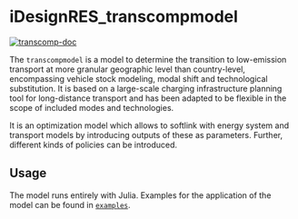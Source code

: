 # iDesignRES_transcompmodel

[![transcomp-doc](https://img.shields.io/badge/TransComp%20documentation-a2d2ff)](https://antoniamgolab.github.io/iDesignRES_transcompmodel/docs/build/index.html)

The `transcompmodel` is a model to determine the transition to low-emission transport at more granular geographic level than country-level, encompassing vehicle stock modeling, modal shift and technological substitution. It is based on a large-scale charging infrastructure planning tool for long-distance transport and has been adapted to be flexible in the scope of included modes and technologies. 

It is an optimization model which allows to softlink with energy system and transport models by introducing outputs of these as parameters. Further, different kinds of policies can be introduced. 

## Usage

The model runs entirely with Julia. Examples for the application of the model can be found in [`examples`](examples).

